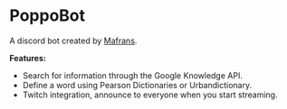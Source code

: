 # PoppoBot
A discord bot created by [Mafrans](http://mafrans.me).

**Features:**
- Search for information through the Google Knowledge API.
- Define a word using Pearson Dictionaries or Urbandictionary.
- Twitch integration, announce to everyone when you start streaming.
